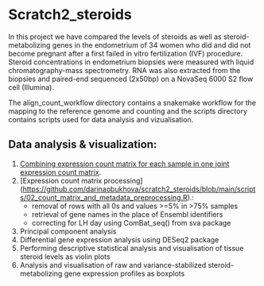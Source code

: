 # Scratch2_steroids

In this project we have compared the levels of steroids as well as steroid-metabolizing genes in the endometrium of 34 women who did and did not become pregnant after a first failed in vitro fertilization (IVF) procedure. Steroid concentrations in endometrium biopsies were measured with liquid chromatography-mass spectrometry. RNA was also extracted from the biopsies and paired-end sequenced (2x50bp) on a NovaSeq 6000 S2 flow cell (Illumina). 

The align_count_workflow directory contains a snakemake workflow for the mapping to the reference genome and counting and the scripts directory contains scripts used for data analysis and vizualisation. 

## Data analysis & visualization:

1. [Combining expression count matrix for each sample in one joint expression count matrix](https://github.com/darinaobukhova/scratch2_steroids/blob/main/scripts/01_count_matrix_generation.R).
2. [Expression count matrix processing] (https://github.com/darinaobukhova/scratch2_steroids/blob/main/scripts/02_count_matrix_and_metadata_preprocessing.R).: 
   - removal of rows with all 0s and values >=5% in >75% samples
   - retrieval of gene names in the place of Ensembl identifiers
   - correcting for LH day using ComBat_seq() from sva package
3. Principal component analysis
4. Differential gene expression analysis using DESeq2 package
5. Performing descriptive statistical analysis and visualisation of tissue steroid levels as violin plots
6. Analysis and visualisation of raw and variance-stabilized steroid-metabolizing gene expression profiles as boxplots
   
